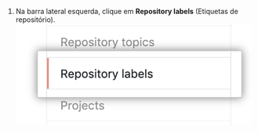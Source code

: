 1. Na barra lateral esquerda, clique em **Repository labels** (Etiquetas de repositório). ![Aba de rótulos do repositório](/assets/images/help/organizations/repo-labels-tab.png)
